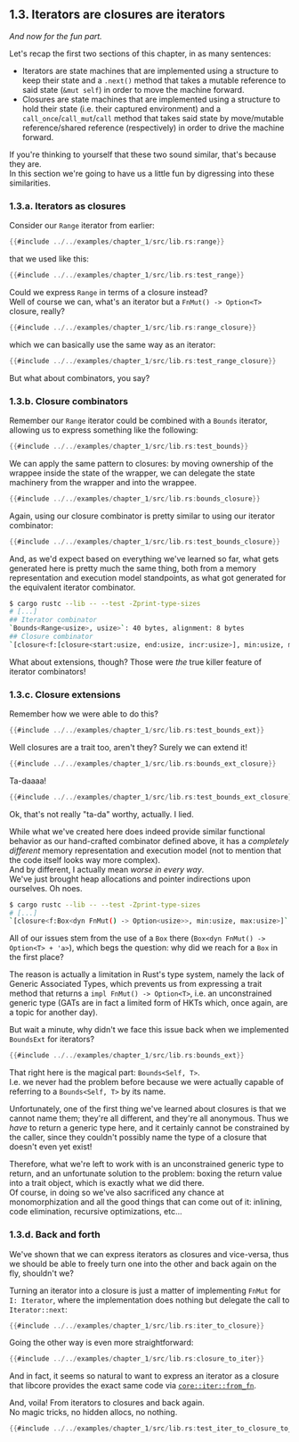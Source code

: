 ## 1.3. Iterators are closures are iterators

_And now for the fun part._

Let's recap the first two sections of this chapter, in as many sentences:
- Iterators are state machines that are implemented using a structure to keep their state and a `.next()` method that takes a mutable reference to said state (`&mut self`) in order to move the machine forward.
- Closures are state machines that are implemented using a structure to hold their state (i.e. their captured environment) and a `call_once`/`call_mut`/`call` method that takes said state by move/mutable reference/shared reference (respectively) in order to drive the machine forward.

If you're thinking to yourself that these two sound similar, that's because they are.  
In this section we're going to have us a little fun by digressing into these similarities.

### 1.3.a. Iterators as closures

Consider our `Range` iterator from earlier:
```rust
{{#include ../../examples/chapter_1/src/lib.rs:range}}
```
that we used like this:
```rust
{{#include ../../examples/chapter_1/src/lib.rs:test_range}}
```

Could we express `Range` in terms of a closure instead?  
Well of course we can, what's an iterator but a `FnMut() -> Option<T>` closure, really?
```rust
{{#include ../../examples/chapter_1/src/lib.rs:range_closure}}
```
which we can basically use the same way as an iterator:
```rust
{{#include ../../examples/chapter_1/src/lib.rs:test_range_closure}}
```
But what about combinators, you say?

### 1.3.b. Closure combinators

Remember our `Range` iterator could be combined with a `Bounds` iterator, allowing us to express something like the following:
```rust
{{#include ../../examples/chapter_1/src/lib.rs:test_bounds}}
```

We can apply the same pattern to closures: by moving ownership of the wrappee inside the state of the wrapper, we can delegate the state machinery from the wrapper and into the wrappee.
```rust
{{#include ../../examples/chapter_1/src/lib.rs:bounds_closure}}
```
Again, using our closure combinator is pretty similar to using our iterator combinator:
```rust
{{#include ../../examples/chapter_1/src/lib.rs:test_bounds_closure}}
```
And, as we'd expect based on everything we've learned so far, what gets generated here is pretty much the same thing, both from a memory representation and execution model standpoints, as what got generated for the equivalent iterator combinator.  
```sh
$ cargo rustc --lib -- --test -Zprint-type-sizes
# [...]
## Iterator combinator
`Bounds<Range<usize>, usize>`: 40 bytes, alignment: 8 bytes
## Closure combinator
`[closure<f:[closure<start:usize, end:usize, incr:usize>], min:usize, max:usize>]`: 40 bytes, alignment: 8 bytes
```
What about extensions, though? Those were _the_ true killer feature of iterator combinators!

### 1.3.c. Closure extensions

Remember how we were able to do this?
```rust
{{#include ../../examples/chapter_1/src/lib.rs:test_bounds_ext}}
```

Well closures are a trait too, aren't they? Surely we can extend it!
```rust
{{#include ../../examples/chapter_1/src/lib.rs:bounds_ext_closure}}
```
Ta-daaaa!
```rust
{{#include ../../examples/chapter_1/src/lib.rs:test_bounds_ext_closure}}
```
Ok, that's not really "ta-da" worthy, actually. I lied.

While what we've created here does indeed provide similar functional behavior as our hand-crafted combinator defined above, it has a _completely different_ memory representation and execution model (not to mention that the code itself looks way more complex).  
And by different, I actually mean _worse in every way_.  
We've just brought heap allocations and pointer indirections upon ourselves. Oh noes.

```sh
$ cargo rustc --lib -- --test -Zprint-type-sizes
# [...]
`[closure<f:Box<dyn FnMut() -> Option<usize>>, min:usize, max:usize>]`: 32 bytes, alignment: 8 bytes
```

All of our issues stem from the use of a `Box` there (`Box<dyn FnMut() -> Option<T> + 'a>`), which begs the question: why did we reach for a `Box` in the first place?

The reason is actually a limitation in Rust's type system, namely the lack of Generic Associated Types, which prevents us from expressing a trait method that returns a `impl FnMut() -> Option<T>`, i.e. an unconstrained generic type (GATs are in fact a limited form of HKTs which, once again, are a topic for another day).

But wait a minute, why didn't we face this issue back when we implemented `BoundsExt` for iterators?
```rust
{{#include ../../examples/chapter_1/src/lib.rs:bounds_ext}}
```
That right here is the magical part: `Bounds<Self, T>`.  
I.e. we never had the problem before because we were actually capable of referring to a `Bounds<Self, T>` by its name.

Unfortunately, one of the first thing we've learned about closures is that we cannot name them; they're all different, and they're all anonymous. Thus we _have_ to return a generic type here, and it certainly cannot be constrained by the caller, since they couldn't possibly name the type of a closure that doesn't even yet exist!

Therefore, what we're left to work with is an unconstrained generic type to return, and an unfortunate solution to the problem: boxing the return value into a trait object, which is exactly what we did there.  
Of course, in doing so we've also sacrificed any chance at monomorphization and all the good things that can come out of it: inlining, code elimination, recursive optimizations, etc...

### 1.3.d. Back and forth

We've shown that we can express iterators as closures and vice-versa, thus we should be able to freely turn one into the other and back again on the fly, shouldn't we?

Turning an iterator into a closure is just a matter of implementing `FnMut` for `I: Iterator`, where the implementation does nothing but delegate the call to `Iterator::next`:
```rust
{{#include ../../examples/chapter_1/src/lib.rs:iter_to_closure}}
```
Going the other way is even more straightforward:
```rust
{{#include ../../examples/chapter_1/src/lib.rs:closure_to_iter}}
```
And in fact, it seems so natural to want to express an iterator as a closure that libcore provides the exact same code via [`core::iter::from_fn`](https://doc.rust-lang.org/core/iter/fn.from_fn.html).

And, voila! From iterators to closures and back again.  
No magic tricks, no hidden allocs, no nothing.
```rust
{{#include ../../examples/chapter_1/src/lib.rs:test_iter_to_closure_to_iter}}
```
